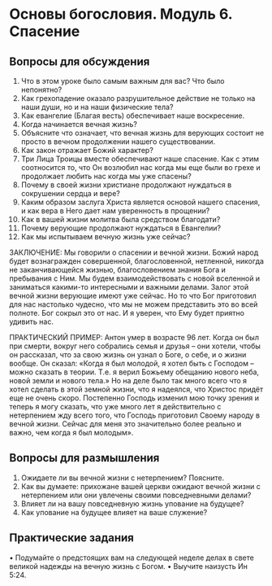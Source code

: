 	
# Основы богословия. Модуль 6. Спасение

## Вопросы для обсуждения 

1.	Что в этом уроке было самым важным для вас? Что было непонятно?
2.	Как грехопадение оказало разрушительное действие не только на наши души, но и на наши физические тела? 
3.	Как евангелие (Благая весть) обеспечивает наше воскресение.
4.	Когда начинается вечная жизнь?
5.	Объясните что означает, что вечная жизнь для верующих состоит не просто в вечном продолжении нашего существовании.
6.	Как закон отражает Божий характер?
7.	Три Лица Троицы вместе обеспечивают наше спасение. Как с этим соотносится то, что Он возлюбил нас когда мы еще были во грехе и продолжает любить нас когда мы уже спасены?  
8.	Почему в своей жизни христиане продолжают нуждаться в сокрушении сердца и вере? 
9.	Каким образом заслуга Христа является основой нашего спасения, и как вера в Него дает нам уверенность в прощении? 
10.	Как в вашей жизни молитва была средством благодати? 
11.	Почему верующие продолжают нуждаться в Евангелии? 
12.	Как мы испытываем вечную жизнь уже сейчас? 
 

 
ЗАКЛЮЧЕНИЕ: Мы говорили о спасении и вечной жизни.  Божий народ будет вознагражден совершенной, благословенной, нетленной, никогда не заканчивающейся жизнью, благословением знания Бога и пребывания с Ним. Мы будем взаимодействовать с новой вселенной и заниматься какими-то интересными и важными делами. Залог этой вечной жизни верующие имеют уже сейчас. Но то что Бог приготовил для нас настолько чудесно, что мы не можем представить это во всей полноте. Бог сокрыл это от нас. И я уверен, что Ему будет приятно удивить нас.

ПРАКТИЧЕСКИЙ ПРИМЕР: Антон умер в возрасте 96 лет. Когда он был при смерти, вокруг него собрались семья и друзья – они хотели, чтобы он рассказал, что за свою жизнь он узнал о Боге, о себе, и о жизни вообще. Он сказал: «Когда я был молодой, я хотел быть с Господом – можно сказать в теории. Т.е. я верил Божьему обещанию нового неба, новой земли и нового тела.»  Но на деле было так много всего что я хотел сделать в этой земной жизни, что я надеялся, что Христос придёт еще  не очень скоро. Постепенно Господь изменил мою точку зрения и теперь я могу сказать, что уже много лет я действительно с нетерпением жду всего того, что Господь приготовил Своему народу в вечной жизни. Сейчас для меня это значительно более реально и важно, чем когда я был молодым».   

## Вопросы для размышления
1.	Ожидаете ли вы вечной жизни с нетерпением? Поясните.
2.	Как вы думаете: прихожане вашей церкви ожидают вечной жизни с нетерпением или они увлечены своими повседневными делами?
3.	Влияет ли на вашу повседневную жизнь упование на будущее? 
4.	Как упование на будущее влияет на ваше служение? 

## Практические задания
•	Подумайте о предстоящих вам на следующей неделе делах в свете великой надежды на вечную жизнь с Богом. 
•	Выучите наизусть Ин 5:24.



